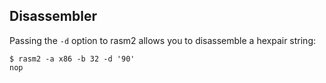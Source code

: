 ## Disassembler

Passing the `-d` option to rasm2 allows you to disassemble a hexpair string:
```
$ rasm2 -a x86 -b 32 -d '90'
nop
```

